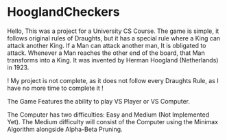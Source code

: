 # HooglandCheckers

Hello,
This was a project for a University CS Course. The game is simple, it follows original rules of Draughts, but it has a special rule where a King can attack another King. If a Man can attack another man, It is obligated to attack. Whenever a Man reaches the other end of the board, that Man transforms into a King. It was invented by Herman Hoogland (Netherlands) in 1923.

! My project is not complete, as it does not follow every Draughts Rule, as I have no more time to complete it !

The Game Features the ability to play VS Player or VS Computer.

The Computer has two difficulties: Easy and Medium (Not Implemented Yet). The Medium difficulty will consist of the Computer using the Minimax Algorithm alongside Alpha-Beta Pruning.
